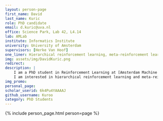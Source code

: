 ```yaml
---
layout: person-page
first_name: David
last_name: Kuric
role: PhD candidate
email: d.kuric@uva.nl
office: Science Park, Lab 42, L4.14
lab: AMLab
institute: Informatics Institute
university: University of Amsterdam
supervisors: [Herke Van Hoof]
one_liner: Hierarchical reinforcement learning, meta-reinforcement learning
img: assets/img/DavidKuric.png
redirect: 
description: |
    I am a PhD student in Reinforcement Learning at [Amsterdam Machine Learning Lab](/) (AMLab), supervised by [Dr. Herke van Hoof](https://staff.fnwi.uva.nl/h.c.vanhoof/homepage/).
    I am interested in hierarchical reinforcement learning and meta-reinforcement learning.
img_promo: 
personal_page:
scholar_userid: 6k4Pu4YAAAAJ
github_username: Kuroo
category: PhD Students 
---
```


{% include person_page.html person=page %}

